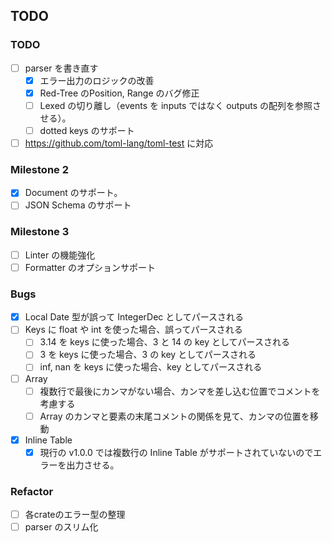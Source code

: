 ## TODO
### TODO
- [ ] parser を書き直す
  - [x] エラー出力のロジックの改善
  - [x] Red-Tree のPosition, Range のバグ修正
  - [ ] Lexed の切り離し（events を inputs ではなく outputs の配列を参照させる）。
  - [ ] dotted keys のサポート
- [ ] https://github.com/toml-lang/toml-test に対応

### Milestone 2
- [x] Document のサポート。
- [ ] JSON Schema のサポート

### Milestone 3
- [ ] Linter の機能強化
- [ ] Formatter のオプションサポート

### Bugs
- [x] Local Date 型が誤って IntegerDec としてパースされる
- [ ] Keys に float や int を使った場合、誤ってパースされる
    - [ ] 3.14 を keys に使った場合、3 と 14 の key としてパースされる
    - [ ] 3 を keys に使った場合、3 の key としてパースされる
    - [ ] inf, nan を keys に使った場合、key としてパースされる
- [ ] Array
    - [ ] 複数行で最後にカンマがない場合、カンマを差し込む位置でコメントを考慮する
    - [ ] Array のカンマと要素の末尾コメントの関係を見て、カンマの位置を移動
- [x] Inline Table
    - [x] 現行の v1.0.0 では複数行の Inline Table がサポートされていないのでエラーを出力させる。

### Refactor
- [ ] 各crateのエラー型の整理
- [ ] parser のスリム化
